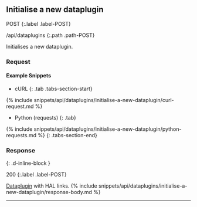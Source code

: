 ## Initialise a new dataplugin

POST
{:.label .label-POST}

/api/dataplugins
{:.path .path-POST}

Initialises a new dataplugin.

### Request
#### Example Snippets
- cURL
{: .tab .tabs-section-start}

{% include snippets/api/dataplugins/initialise-a-new-dataplugin/curl-request.md %}

- Python (requests)
{: .tab}

{% include snippets/api/dataplugins/initialise-a-new-dataplugin/python-requests.md %}
{: .tabs-section-end}

### Response
{: .d-inline-block }

200
{:.label .label-POST}

[Dataplugin](#dataplugin) with HAL links.
{% include snippets/api/dataplugins/initialise-a-new-dataplugin/response-body.md %}

---

